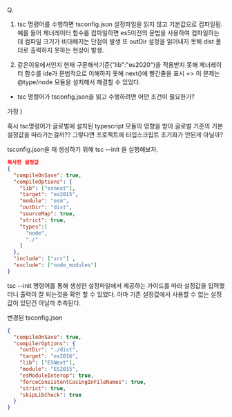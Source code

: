 
Q.

1. tsc 명령어를 수행하면 tsconfig.json 설정파일을 읽지 않고 기본값으로 컴파일됨.
   예를 들어 제너레이터 함수를 컴파일하면 es5이전의 문법을 사용하여 컴파일하는데
   컴파일 크기가 비대해지는 단점이 발생
   또 outDir 설정을 읽어내지 못해 dist 폴더로 출력하지 못하는 현상이 발생.

2. 같은이유에서인지 현재 구문해석기준("lib":"es2020")을 적용받지 못해
   제너레이터 함수를 ide가 문법적으로 이해하지 못해 next()에 빨간줄을 표시
   => 이 문제는 @type/node 모듈을 설치해서 해결할 수 있었다.

- tsc 명령어가 tsconfig.json을 읽고 수행하려면 어떤 조건이 필요한가?


가정 ) 

혹시 tsc명령어가 글로벌에 설치된 typescript 모듈의 영향을 받아 
글로벌 기준의 기본설정값을 따라가는걸까?? 그렇다면 프로젝트에 타입스크립트 초기화가 안된게 아닐까?

tsconfig.json을 재 생성하기 위해 tsc --init 을 실행해보자.

```json
복사한 설정값
{
  "compileOnSave": true,
  "compileOptions": {
    "lib": ["esnext"],
    "target": "es2015",
    "module": "esm", 
    "outDir": "dist", 
    "sourceMap": true,  
    "strict": true, 
    "types":[
      "node",
      "./"
    ] 
  },
  "include": ["src"] ,
  "exclude": ["node_modules"]
}
```

tsc --init 명령어를 통해 생성한 설정파일에서 제공하는 가이드를 따라 설정값을 입력했더니
출력이 잘 되는것을 확인 할 수 있었다. 
아마 기존 설정값에서 사용할 수 없는 설정값이 있던건 아닐까 추측된다.

변경된 tsconfig.json
```json
{
  "compileOnSave": true,
  "compilerOptions": {
    "outDir": "./dist",
    "target": "es2016",
    "lib": ["ESNext"],
    "module": "ES2015",
    "esModuleInterop": true,
    "forceConsistentCasingInFileNames": true,
    "strict": true,
    "skipLibCheck": true
  }
}
```